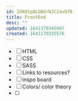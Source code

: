 ```yaml
---
id: Zd60tpALGBOrNJC2avO70
title: FrontEnd
desc: ""
updated: 1641170345907
created: 1641170335576
---
```


- [ ] HTML
- [ ] CSS
- [ ] SASS
- [ ] Links to resources?
- [ ] inspo board
- [ ] Colors/ color theory
- [ ]
